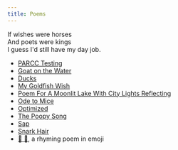 ```yaml
---
title: Poems
---
```


If wishes were horses  
And poets were kings  
I guess I'd still have my day job.

* [PARCC Testing](parcc.html)
* [Goat on the Water](goat.html)
* [Ducks](ducks.html)
* [My Goldfish Wish](goldfish.html)
* [Poem For A Moonlit Lake With City Lights Reflecting](lake.html)
* [Ode to Mice](mice.html)
* [Optimized](optimized.html)
* [The Poopy Song](poopy.html)
* [Sap](sap.html)
* [Snark Hair](snark.html)
* [🐘 🐢](🐘🐢.html), a rhyming poem in emoji
